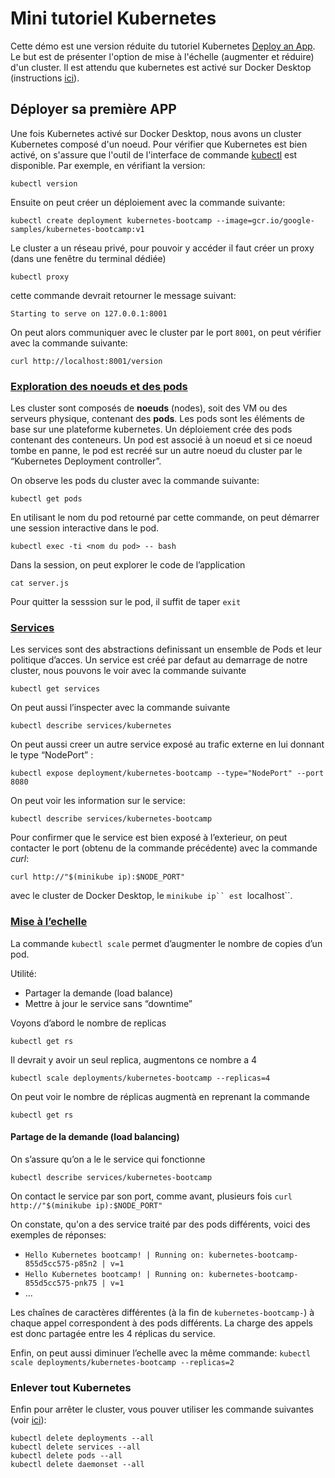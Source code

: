# Mini tutoriel Kubernetes

Cette démo est une version réduite du tutoriel Kubernetes [Deploy an App](https://kubernetes.io/docs/tutorials/kubernetes-basics/deploy-app/deploy-intro/).
Le but est de présenter l'option de mise à l'échelle (augmenter et réduire) d'un cluster.
Il est attendu que kubernetes est activé sur Docker Desktop (instructions [ici](https://docs.docker.com/desktop/kubernetes/)).

## Déployer sa première APP
Une fois Kubernetes activé sur Docker Desktop, nous avons un cluster Kubernetes composé d'un noeud.
Pour vérifier que Kubernetes est bien activé, on s'assure que l'outil de l'interface de commande [kubectl](https://kubernetes.io/docs/reference/kubectl/) est disponible.
Par exemple, en vérifiant la version:

```kubectl version```


Ensuite on peut créer un déploiement avec la commande suivante:

```kubectl create deployment kubernetes-bootcamp --image=gcr.io/google-samples/kubernetes-bootcamp:v1```

Le cluster a un réseau privé, pour pouvoir y accéder il faut créer un proxy (dans une fenêtre du terminal dédiée)

```kubectl proxy```


cette commande devrait retourner le message suivant:

```Starting to serve on 127.0.0.1:8001```


On peut alors communiquer avec le cluster par le port `8001`, on peut vérifier avec la commande suivante:

```curl http://localhost:8001/version```



### [Exploration des noeuds et des pods](https://kubernetes.io/docs/tutorials/kubernetes-basics/explore/explore-intro/)
Les cluster sont composés de **noeuds** (nodes), soit des VM ou des serveurs physique, contenant des **pods**.
Les pods sont les éléments de base sur une plateforme kubernetes. Un déploiement crée des pods contenant des conteneurs.
Un pod est associé à un noeud et si ce noeud tombe en panne, le pod est recréé sur un autre noeud du cluster par le “Kubernetes Deployment controller”.


On observe les pods du cluster avec la commande suivante:

```kubectl get pods```

En utilisant le nom du pod retourné par cette commande, on peut démarrer une session interactive dans le pod.

```kubectl exec -ti <nom du pod> -- bash```


Dans la session, on peut explorer le code de l’application

```cat server.js```

Pour quitter la sesssion sur le pod, il suffit de taper
```exit```

### [Services](https://kubernetes.io/docs/tutorials/kubernetes-basics/expose/expose-intro/)

Les services sont des abstractions definissant un ensemble de Pods et leur politique d’acces.
Un service est créé par defaut au demarrage de notre cluster, nous pouvons le voir avec la commande suivante

```kubectl get services```

On peut aussi l’inspecter avec la commande suivante

```kubectl describe services/kubernetes```


On peut aussi creer un autre service exposé au trafic externe en lui donnant le type “NodePort” :

```kubectl expose deployment/kubernetes-bootcamp --type="NodePort" --port 8080```

On peut voir les information sur le service:

```kubectl describe services/kubernetes-bootcamp```

Pour confirmer que le service est bien exposé à l’exterieur, on peut contacter le port (obtenu de la commande précédente) avec la commande *curl*:

```curl http://"$(minikube ip):$NODE_PORT"```

 avec le cluster de Docker Desktop, le `minikube ip`` est `localhost``.

### [Mise à l’echelle](https://kubernetes.io/docs/tutorials/kubernetes-basics/scale/scale-intro/)


La commande `kubectl scale` permet d’augmenter le nombre de copies d’un pod.

Utilité:
* Partager la demande (load balance)
* Mettre à jour le service sans “downtime”


Voyons d’abord le nombre de replicas

```kubectl get rs```

Il devrait y avoir un seul replica, augmentons ce nombre a 4 

```kubectl scale deployments/kubernetes-bootcamp --replicas=4```

On peut voir le nombre de réplicas augmentà en reprenant la commande

```kubectl get rs```



#### Partage de la demande (load balancing)

On s’assure qu’on a le le service qui fonctionne

```kubectl describe services/kubernetes-bootcamp```


On contact le service par son port, comme avant, plusieurs fois
```curl http://"$(minikube ip):$NODE_PORT"```

On constate, qu'on a des service traité par des pods différents, voici des exemples de réponses:

* ```Hello Kubernetes bootcamp! | Running on: kubernetes-bootcamp-855d5cc575-p85n2 | v=1```
* ```Hello Kubernetes bootcamp! | Running on: kubernetes-bootcamp-855d5cc575-pnk75 | v=1```
* ...

Les chaînes de caractères différentes (à la fin de `kubernetes-bootcamp-`) à chaque appel correspondent à des pods différents.
La charge des appels est donc partagée entre les 4 réplicas du service.


Enfin, on peut aussi diminuer l’echelle avec la même commande:
```kubectl scale deployments/kubernetes-bootcamp --replicas=2```

### Enlever tout Kubernetes

Enfin pour arrêter le cluster, vous pouver utiliser les commande suivantes (voir [ici](https://stackoverflow.com/a/57017889/4615292)):

```
kubectl delete deployments --all
kubectl delete services --all
kubectl delete pods --all
kubectl delete daemonset --all
```
